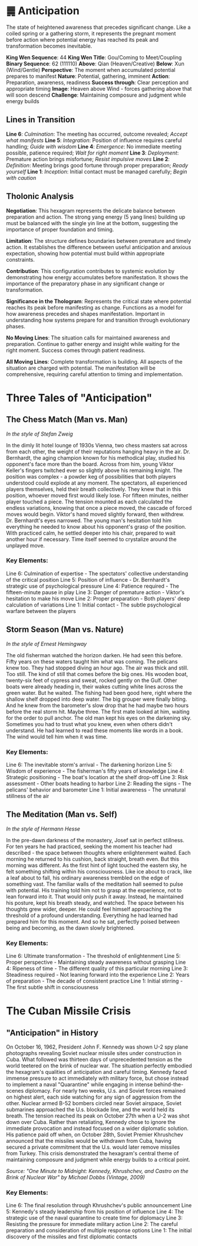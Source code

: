 # ䷫ Anticipation

The state of heightened awareness that precedes significant change. Like a coiled spring or a gathering storm, it represents the pregnant moment before action where potential energy has reached its peak and transformation becomes inevitable.


**King Wen Sequence**: 44
**King Wen Title**: Gou/Coming to Meet/Coupling
**Binary Sequence**: 62 (111110)
**Above**: Qian (Heaven/Creative)
**Below**: Xun (Wind/Gentle)
**Perspective**: The moment when accumulated potential prepares to manifest
**Nature**: Potential, gathering, imminent
**Action**: Preparation, awareness, readiness
**Success through**: Clear perception and appropriate timing
**Image**: Heaven above Wind - forces gathering above that will soon descend
**Challenge**: Maintaining composure and judgment while energy builds

## Lines in Transition
**Line 6**: *Culmination*: The meeting has occurred, outcome revealed; *Accept what manifests*
**Line 5**: *Integration*: Position of influence requires careful handling; *Guide with wisdom*
**Line 4**: *Emergence*: No immediate meeting possible, patience required; *Wait for right moment*
**Line 3**: *Deployment*: Premature action brings misfortune; *Resist impulsive moves*
**Line 2**: *Definition*: Meeting brings good fortune through proper preparation; *Ready yourself*
**Line 1**: *Inception*: Initial contact must be managed carefully; *Begin with caution*

## Tholonic Analysis
**Negotiation**: This hexagram represents the delicate balance between preparation and action. The strong yang energy (5 yang lines) building up must be balanced with the single yin line at the bottom, suggesting the importance of proper foundation and timing.

**Limitation**: The structure defines boundaries between premature and timely action. It establishes the difference between useful anticipation and anxious expectation, showing how potential must build within appropriate constraints.

**Contribution**: This configuration contributes to systemic evolution by demonstrating how energy accumulates before manifestation. It shows the importance of the preparatory phase in any significant change or transformation.

**Significance in the Thologram**: Represents the critical state where potential reaches its peak before manifesting as change. Functions as a model for how awareness precedes and shapes manifestation. Important in understanding how systems prepare for and transition through evolutionary phases.

**No Moving Lines**: The situation calls for maintained awareness and preparation. Continue to gather energy and insight while waiting for the right moment. Success comes through patient readiness.

**All Moving Lines**: Complete transformation is building. All aspects of the situation are charged with potential. The manifestation will be comprehensive, requiring careful attention to timing and implementation.
# Three Tales of "Anticipation"

## The Chess Match (Man vs. Man)
*In the style of Stefan Zweig*

In the dimly lit hotel lounge of 1930s Vienna, two chess masters sat across from each other, the weight of their reputations hanging heavy in the air. Dr. Bernhardt, the aging champion known for his methodical play, studied his opponent's face more than the board. Across from him, young Viktor Keller's fingers twitched ever so slightly above his remaining knight. The position was complex - a powder keg of possibilities that both players understood could explode at any moment. The spectators, all experienced players themselves, held their breath collectively. They knew that in this position, whoever moved first would likely lose. For fifteen minutes, neither player touched a piece. The tension mounted as each calculated the endless variations, knowing that once a piece moved, the cascade of forced moves would begin. Viktor's hand moved slightly forward, then withdrew. Dr. Bernhardt's eyes narrowed. The young man's hesitation told him everything he needed to know about his opponent's grasp of the position. With practiced calm, he settled deeper into his chair, prepared to wait another hour if necessary. Time itself seemed to crystalize around the unplayed move.

### Key Elements:

Line 6: Culmination of expertise - The spectators' collective understanding of the critical position
Line 5: Position of influence - Dr. Bernhardt's strategic use of psychological pressure
Line 4: Patience required - The fifteen-minute pause in play
Line 3: Danger of premature action - Viktor's hesitation to make his move
Line 2: Proper preparation - Both players' deep calculation of variations
Line 1: Initial contact - The subtle psychological warfare between the players

## Storm Season (Man vs. Nature)
*In the style of Ernest Hemingway*

The old fisherman watched the horizon darken. He had seen this before. Fifty years on these waters taught him what was coming. The pelicans knew too. They had stopped diving an hour ago. The air was thick and still. Too still. The kind of still that comes before the big ones. His wooden boat, twenty-six feet of cypress and sweat, rocked gently on the Gulf. Other boats were already heading in, their wakes cutting white lines across the green water. But he waited. The fishing had been good here, right where the shallow shelf dropped into deep water. The big grouper were finally biting. And he knew from the barometer's slow drop that he had maybe two hours before the real storm hit. Maybe three. The first mate looked at him, waiting for the order to pull anchor. The old man kept his eyes on the darkening sky. Sometimes you had to trust what you knew, even when others didn't understand. He had learned to read these moments like words in a book. The wind would tell him when it was time.

### Key Elements:

Line 6: The inevitable storm's arrival - The darkening horizon
Line 5: Wisdom of experience - The fisherman's fifty years of knowledge
Line 4: Strategic positioning - The boat's location at the shelf drop-off
Line 3: Risk assessment - Other boats heading to harbor
Line 2: Reading the signs - The pelicans' behavior and barometer
Line 1: Initial awareness - The unnatural stillness of the air

## The Meditation (Man vs. Self)
*In the style of Hermann Hesse*

In the pre-dawn darkness of the monastery, Josef sat in perfect stillness. For ten years he had practiced, seeking the moment his teacher had described - the space between thoughts where enlightenment waited. Each morning he returned to his cushion, back straight, breath even. But this morning was different. As the first hint of light touched the eastern sky, he felt something shifting within his consciousness. Like ice about to crack, like a leaf about to fall, his ordinary awareness trembled on the edge of something vast. The familiar walls of the meditation hall seemed to pulse with potential. His training told him not to grasp at the experience, not to lean forward into it. That would only push it away. Instead, he maintained his posture, kept his breath steady, and watched. The space between his thoughts grew wider, deeper. He could feel himself approaching the threshold of a profound understanding. Everything he had learned had prepared him for this moment. And so he sat, perfectly poised between being and becoming, as the dawn slowly brightened.

### Key Elements:

Line 6: Ultimate transformation - The threshold of enlightenment
Line 5: Proper perspective - Maintaining steady awareness without grasping
Line 4: Ripeness of time - The different quality of this particular morning
Line 3: Steadiness required - Not leaning forward into the experience
Line 2: Years of preparation - The decade of consistent practice
Line 1: Initial stirring - The first subtle shift in consciousness
# The Cuban Missile Crisis

## "Anticipation" in History

On October 16, 1962, President John F. Kennedy was shown U-2 spy plane photographs revealing Soviet nuclear missile sites under construction in Cuba. What followed was thirteen days of unprecedented tension as the world teetered on the brink of nuclear war. The situation perfectly embodied the hexagram's qualities of anticipation and careful timing. Kennedy faced immense pressure to act immediately with military force, but chose instead to implement a naval "Quarantine" while engaging in intense behind-the-scenes diplomacy. For nearly two weeks, U.s. and Soviet forces remained on highest alert, each side watching for any sign of aggression from the other. Nuclear armed B-52 bombers circled near Soviet airspace, Soviet submarines approached the U.s. blockade line, and the world held its breath. The tension reached its peak on October 27th when a U-2 was shot down over Cuba. Rather than retaliating, Kennedy chose to ignore the immediate provocation and instead focused on a wider diplomatic solution. His patience paid off when, on October 28th, Soviet Premier Khrushchev announced that the missiles would be withdrawn from Cuba, having secured a private commitment that the U.s. would later remove missiles from Turkey. This crisis demonstrated the hexagram's central theme of maintaining composure and judgment while energy builds to a critical point.

*Source: "One Minute to Midnight: Kennedy, Khrushchev, and Castro on the Brink of Nuclear War" by Michael Dobbs (Vintage, 2009)*

### Key Elements:
Line 6: The final resolution through Khrushchev's public announcement
Line 5: Kennedy's steady leadership from his position of influence
Line 4: The strategic use of the naval quarantine to create time for diplomacy
Line 3: Resisting the pressure for immediate military action
Line 2: The careful preparation and consideration of multiple response options
Line 1: The initial discovery of the missiles and first diplomatic contacts